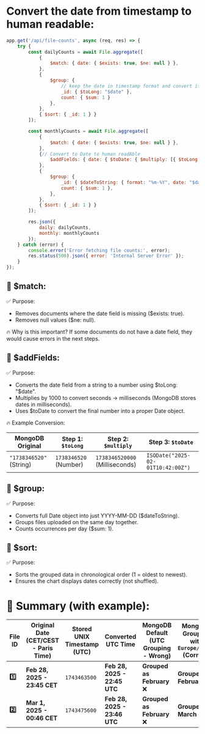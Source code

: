 # Convert the date from timestamp to human readable:

```js
app.get('/api/file-counts', async (req, res) => {
    try {
        const dailyCounts = await File.aggregate([
            {
                $match: { date: { $exists: true, $ne: null } },
            },
            {
                $group: {
                    // keep the date in timestamp format and convert it to number with $toLong
                    _id: { $toLong: "$date" },
                    count: { $sum: 1 }
                },
            },
            { $sort: { _id: 1 } }
        ]);

        const monthlyCounts = await File.aggregate([
            {
                $match: { date: { $exists: true, $ne: null } },
            },
            {// Convert to Date to human readAble
                $addFields: { date: { $toDate: { $multiply: [{ $toLong: "$date" }, 1000] } } },
            },
            {
                $group: {
                    _id: { $dateToString: { format: "%m-%Y", date: "$date", timezone: "Europe/Paris" } },
                    count: { $sum: 1 },
                },
            },
            { $sort: { _id: 1 } }
        ]);

        res.json({
            daily: dailyCounts,
            monthly: monthlyCounts
        });
    } catch (error) {
        console.error('Error fetching file counts:', error);
        res.status(500).json({ error: 'Internal Server Error' });
    }
});
```

## 📌 $match:
✅ Purpose:

- Removes documents where the date field is missing ($exists: true).
- Removes null values ($ne: null).

🔥 Why is this important?
If some documents do not have a date field, they would cause errors in the next steps.

## 📌 $addFields:
✅ Purpose:

- Converts the date field from a string to a number using $toLong: "$date".
- Multiplies by 1000 to convert seconds → milliseconds (MongoDB stores dates in milliseconds).
- Uses $toDate to convert the final number into a proper Date object.

🔥 Example Conversion:

| MongoDB Original     | **Step 1:** `$toLong` | **Step 2:** `$multiply` | **Step 3:** `$toDate`           |
|----------------------|----------------------|-------------------------|---------------------------------|
| `"1738346520"` (String) | `1738346520` (Number) | `1738346520000` (Milliseconds) | `ISODate("2025-02-01T10:42:00Z")` |

## 📌 $group:
✅ Purpose:

- Converts full Date object into just YYYY-MM-DD ($dateToString).
- Groups files uploaded on the same day together.
- Counts occurrences per day ($sum: 1).

## 📌 $sort:
✅ Purpose:

- Sorts the grouped data in chronological order (1 = oldest to newest).
- Ensures the chart displays dates correctly (not shuffled).

# 📌 Summary (with example):

| **File ID** | **Original Date (CET/CEST - Paris Time)** | **Stored UNIX Timestamp (UTC)** | **Converted UTC Time** | **MongoDB Default (UTC Grouping - Wrong)** | **MongoDB Grouping with `Europe/Paris` (Correct)** |
|------------|----------------------------------|------------------------|----------------------|---------------------------------|--------------------------------|
| **1️⃣** | **Feb 28, 2025 - 23:45 CET** | `1743463500` | **Feb 28, 2025 - 22:45 UTC** | **Grouped as February** ❌ | **Grouped as February** ✅ |
| **2️⃣** | **Mar 1, 2025 - 00:46 CET** | `1743475600` | **Feb 28, 2025 - 23:46 UTC** | **Grouped as February** ❌ | **Grouped as March** ✅ |
